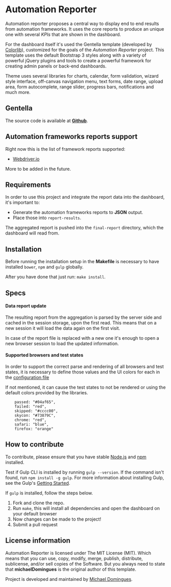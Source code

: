 # Automation Reporter  

Automation reporter proposes a central way to display end to end results from automation frameworks.
It uses the core reports to produce an unique one with several *KPIs* that are shown in the dashboard.

For the dashboard itself it's used the Gentella template (developed by [Colorlib](https://colorlib.com/ "Colorlib - Make Your First Blog")), customized for the goals of the *Automation Reporter* project. This template uses the default Bootstrap 3 styles along with a variety of powerful jQuery plugins and tools to create a powerful framework for creating admin panels or back-end dashboards.

Theme uses several libraries for charts, calendar, form validation, wizard style interface, off-canvas navigation menu, text forms, date range, upload area, form autocomplete, range slider, progress bars, notifications and much more.


## Gentella

The source code is available at **[Github](https://github.com/puikinsh/gentelella)**.

## Automation frameworks reports support

Right now this is the list of framework reports supported:

* [Webdriver.io](http://webdriver.io) 

More to be added in the future.

## Requirements

In order to use this project and integrate the report data into the dashboard, it's important to:

* Generate the automation frameworks reports to **JSON** output.
* Place those into `report-results`.


The aggregated report is pushed into the `final-report` directory, which the dashboard will read from.


## Installation

Before running the installation setup in the **Makefile** is necessary to have installed `bower`, `npm` and `gulp` globally.

After you have done that just run: `make install`.

## Specs

#### Data report update

The resulting report from the aggregation is parsed by the server side and cached in the session storage, upon the first read.
This means that on a new session it will load the data again on the first visit. 

In case of the report file is replaced with a new one it's enough to open a new browser session to load the updated information.


#### Supported browsers and test states

In order to support the correct parse and rendering of all browsers and test states, it is necessary to define those values and the UI colors for each in the [configuration file](https://github.com/michaelDomingues/wdio-reports-dashboard/blob/master/confs.js)

If not mentioned, it can cause the test states to not be rendered or using the default colors provided by the libraries.

```
    passed: "#04af65",
    failed: "red",
    skipped: "#cccc00",
    skycon: "#73879C",
    chrome: "red",
    safari: "blue",
    firefox: "orange"
```

## How to contribute
To contribute, please ensure that you have stable [Node.js](https://nodejs.org/) and [npm](https://npmjs.com) installed.

Test if Gulp CLI is installed by running `gulp --version`.  If the command isn't found, run `npm install -g gulp`.  For more information about installing Gulp, see the Gulp's [Getting Started](https://github.com/gulpjs/gulp/blob/master/docs/getting-started.md).

If `gulp` is installed, follow the steps below.

1. Fork and clone the repo.
2. Run `make`, this will install all dependencies and open the dashboard on your default browser
3. Now changes can be made to the project!
4. Submit a pull request


## License information
Automation Reporter is licensed under The MIT License (MIT). Which means that you can use, copy, modify, merge, publish, distribute, sublicense, and/or sell copies of the Software. But you always need to state that **michaelDomingues** is the original author of this template.

Project is developed and maintained by [Michael Domingues](https://github.com/michaelDomingues).

